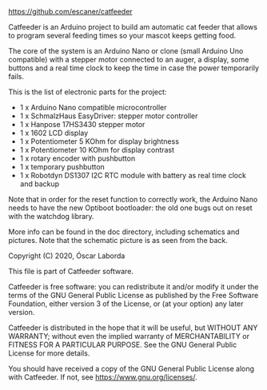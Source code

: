 https://github.com/escaner/catfeeder

Catfeeder is an Arduino project to build am automatic cat feeder that
allows to program several feeding times so your mascot keeps getting food.

The core of the system is an Arduino Nano or clone (small Arduino Uno
compatible) with a stepper motor connected to an auger, a display,
some buttons and a real time clock to keep the time in case the power
temporarily fails.

This is the list of electronic parts for the project:

* 1 x Arduino Nano compatible microcontroller
* 1 x SchmalzHaus EasyDriver: stepper motor controller
* 1 x Hanpose 17HS3430 stepper motor
* 1 x 1602 LCD display
* 1 x Potentiometer 5 KOhm for display brightness
* 1 x Potentiometer 10 KOhm for display contrast
* 1 x rotary encoder with pushbutton
* 1 x temporary pushbutton
* 1 x Robotdyn DS1307 I2C RTC module with battery as real time clock and backup

Note that in order for the reset function to correctly work, the Arduino Nano
needs to have the new Optiboot bootloader: the old one bugs out on reset
with the watchdog library.

More info can be found in the doc directory, including schematics and
pictures. Note that the schematic picture is as seen from the back.


Copyright (C) 2020, Óscar Laborda

This file is part of Catfeeder software.

Catfeeder is free software: you can redistribute it and/or modify
it under the terms of the GNU General Public License as published by
the Free Software Foundation, either version 3 of the License, or
(at your option) any later version.

Catfeeder is distributed in the hope that it will be useful,
but WITHOUT ANY WARRANTY; without even the implied warranty of
MERCHANTABILITY or FITNESS FOR A PARTICULAR PURPOSE.  See the
GNU General Public License for more details.

You should have received a copy of the GNU General Public License
along with Catfeeder.  If not, see <https://www.gnu.org/licenses/>.
